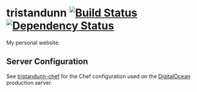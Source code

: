 # tristandunn [![Build Status](https://travis-ci.org/tristandunn/tristandunn.svg?branch=master)](https://travis-ci.org/tristandunn/tristandunn) [![Dependency Status](https://gemnasium.com/tristandunn/tristandunn.svg)](https://gemnasium.com/tristandunn/tristandunn)

My personal website.

## Server Configuration

See [tristandunn-chef](https://github.com/tristandunn/tristandunn-chef) for the Chef configuration used on the [DigitalOcean](https://www.digitalocean.com/?refcode=a7c8d9fbaf7f) production server.
